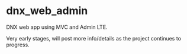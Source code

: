 # dnx_web_admin
DNX  web app using MVC and Admin LTE.

Very early stages, will post more info/details as the project continues to progress.
